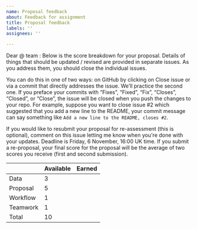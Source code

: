 ```yaml
---
name: Proposal feedback
about: Feedback for assignment
title: Proposal feedback
labels: ''
assignees: ''

---
```


Dear @ team : Below is the score breakdown for your proposal. Details of things that should be updated / revised are provided in separate issues. As you address them, you should close the individual issues. 

You can do this in one of two ways: on GitHub by clicking on Close issue or via a commit that directly addresses the issue. We’ll practice the second one. If you preface your commits with “Fixes”, “Fixed”, “Fix”, “Closes”, “Closed”, or “Close”, the issue will be closed when you push the changes to your repo. For example, suppose you want to close issue #2 which suggested that you add a new line to the README, your commit message can say something like `Add a new line to the README, closes #2`.

If you would like to resubmit your proposal for re-assessment (this is optional), comment on this issue letting me know when you're done with your updates. Deadline is Friday, 6 November, 16:00 UK time. If you submit a re-proposal, your final score for the proposal will be the average of two scores you receive (first and second submission).


|           | Available | Earned |
|-----------|-----------|--------|
| Data      |      3    |        |
| Proposal  |      5    |        |
| Workflow  |      1    |        |
| Teamwork  |      1    |        |
| Total     |     10    |        |

